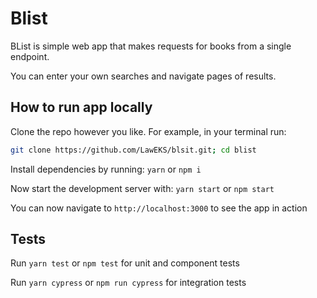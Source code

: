 # Blist

BList is simple web app that makes requests for books from a single endpoint.

You can enter your own searches and navigate pages of results.

## How to run app locally

Clone the repo however you like. For example, in your terminal run:

```bash
git clone https://github.com/LawEKS/blsit.git; cd blist
```

Install dependencies by running: `yarn` or `npm i`

Now start the development server with: `yarn start` or `npm start`

You can now navigate to `http://localhost:3000` to see the app in action

## Tests

Run `yarn test` or `npm test` for unit and component tests

Run `yarn cypress` or `npm run cypress` for integration tests
